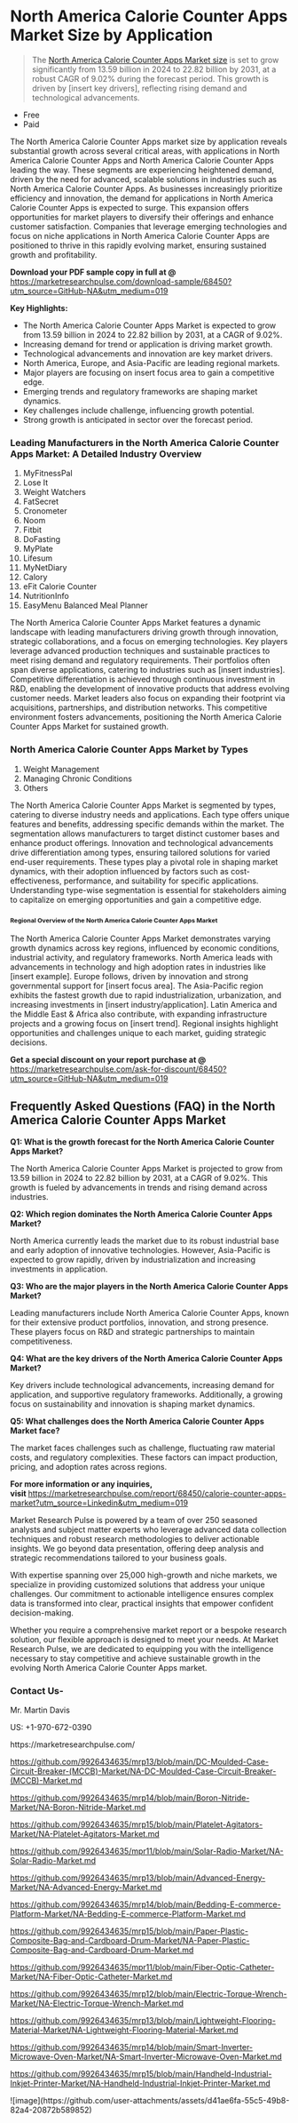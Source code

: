 <h1>North America Calorie Counter Apps Market&nbsp;Size by Application</h1><blockquote><p>The <a href="https://marketresearchpulse.com/download-sample/68450?utm_source=GitHub-NA&amp;utm_medium=019">North America Calorie Counter Apps Market size</a> is set to grow significantly from 13.59 billion in 2024 to 22.82 billion by 2031, at a robust CAGR of 9.02% during the forecast period. This growth is driven by [insert key drivers], reflecting rising demand and technological advancements.</p></blockquote><ul><li>Free<li> Paid</li></ul><p>The North America Calorie Counter Apps market size by application reveals substantial growth across several critical areas, with applications in North America Calorie Counter Apps and North America Calorie Counter Apps leading the way. These segments are experiencing heightened demand, driven by the need for advanced, scalable solutions in industries such as North America Calorie Counter Apps. As businesses increasingly prioritize efficiency and innovation, the demand for applications in North America Calorie Counter Apps is expected to surge. This expansion offers opportunities for market players to diversify their offerings and enhance customer satisfaction. Companies that leverage emerging technologies and focus on niche applications in North America Calorie Counter Apps are positioned to thrive in this rapidly evolving market, ensuring sustained growth and profitability.</p><p><strong>Download your PDF sample copy in full at @ </strong><a href="https://marketresearchpulse.com/download-sample/68450?utm_source=GitHub-NA&amp;utm_medium=019">https://marketresearchpulse.com/download-sample/68450?utm_source=GitHub-NA&amp;utm_medium=019</a></p><p><strong>Key Highlights: </strong></p><ul><li>The North America Calorie Counter Apps Market is expected to grow from 13.59 billion in 2024 to 22.82 billion by 2031, at a CAGR of 9.02%.</li><li>Increasing demand for trend or application is driving market growth.</li><li>Technological advancements and innovation are key market drivers.</li><li>North America, Europe, and Asia-Pacific are leading regional markets.</li><li>Major players are focusing on insert focus area to gain a competitive edge.</li><li>Emerging trends and regulatory frameworks are shaping market dynamics.</li><li>Key challenges include challenge, influencing growth potential.</li><li>Strong growth is anticipated in sector over the forecast period.</li></ul><h3>Leading Manufacturers in the North America Calorie Counter Apps Market: A Detailed Industry Overview</h3><ol><li>MyFitnessPal</li><li>Lose It</li><li>Weight Watchers</li><li>FatSecret</li><li>Cronometer</li><li>Noom</li><li>Fitbit</li><li>DoFasting</li><li>MyPlate</li><li>Lifesum</li><li>MyNetDiary</li><li>Calory</li><li>eFit Calorie Counter</li><li>NutritionInfo</li><li>EasyMenu Balanced Meal Planner</li></ol><div class="flex max-w-full flex-col flex-grow"><div class="min-h-8 text-message flex w-full flex-col items-end gap-2 whitespace-normal break-words [.text-message+&amp;]:mt-5" dir="auto" data-message-author-role="assistant" data-message-id="fd8432e4-4910-450d-b182-61b7bfb0a01f" data-message-model-slug="gpt-4o"><div class="flex w-full flex-col gap-1 empty:hidden first:pt-[3px]"><div class="markdown prose w-full break-words dark:prose-invert light"><p>The North America Calorie Counter Apps Market features a dynamic landscape with leading manufacturers driving growth through innovation, strategic collaborations, and a focus on emerging technologies. Key players leverage advanced production techniques and sustainable practices to meet rising demand and regulatory requirements. Their portfolios often span diverse applications, catering to industries such as [insert industries]. Competitive differentiation is achieved through continuous investment in R&amp;D, enabling the development of innovative products that address evolving customer needs. Market leaders also focus on expanding their footprint via acquisitions, partnerships, and distribution networks. This competitive environment fosters advancements, positioning the North America Calorie Counter Apps Market for sustained growth.</p></div></div></div></div><h3>North America Calorie Counter Apps Market by Types</h3><ol><li>Weight Management<li> Managing Chronic Conditions<li> Others</li></ol><div class="flex max-w-full flex-col flex-grow"><div class="min-h-8 text-message flex w-full flex-col items-end gap-2 whitespace-normal break-words [.text-message+&amp;]:mt-5" dir="auto" data-message-author-role="assistant" data-message-id="084470be-0bb7-4664-bddf-5156b4f41249" data-message-model-slug="gpt-4o-mini"><div class="flex w-full flex-col gap-1 empty:hidden first:pt-[3px]"><div class="markdown prose w-full break-words dark:prose-invert light"><p>The North America Calorie Counter Apps Market is segmented by types, catering to diverse industry needs and applications. Each type offers unique features and benefits, addressing specific demands within the market. The segmentation allows manufacturers to target distinct customer bases and enhance product offerings. Innovation and technological advancements drive differentiation among types, ensuring tailored solutions for varied end-user requirements. These types play a pivotal role in shaping market dynamics, with their adoption influenced by factors such as cost-effectiveness, performance, and suitability for specific applications. Understanding type-wise segmentation is essential for stakeholders aiming to capitalize on emerging opportunities and gain a competitive edge.</p></div></div></div></div><h3><span style="font-size: 11px;">Regional Overview of the North America Calorie Counter Apps Market</span></h3><div class="flex max-w-full flex-col flex-grow"><div class="min-h-8 text-message flex w-full flex-col items-end gap-2 whitespace-normal break-words [.text-message+&amp;]:mt-5" dir="auto" data-message-author-role="assistant" data-message-id="e9038762-ce64-4e30-91c9-9bd413514231" data-message-model-slug="gpt-4o-mini"><div class="flex w-full flex-col gap-1 empty:hidden first:pt-[3px]"><div class="markdown prose w-full break-words dark:prose-invert light"><p>The North America Calorie Counter Apps Market demonstrates varying growth dynamics across key regions, influenced by economic conditions, industrial activity, and regulatory frameworks. North America leads with advancements in technology and high adoption rates in industries like [insert example]. Europe follows, driven by innovation and strong governmental support for [insert focus area]. The Asia-Pacific region exhibits the fastest growth due to rapid industrialization, urbanization, and increasing investments in [insert industry/application]. Latin America and the Middle East &amp; Africa also contribute, with expanding infrastructure projects and a growing focus on [insert trend]. Regional insights highlight opportunities and challenges unique to each market, guiding strategic decisions.</p></div></div></div></div><p><strong>Get a special discount on your report purchase at @ </strong><a href="https://marketresearchpulse.com/ask-for-discount/68450?utm_source=GitHub-NA&amp;utm_medium=019">https://marketresearchpulse.com/ask-for-discount/68450?utm_source=GitHub-NA&amp;utm_medium=019</a></p><h2>Frequently Asked Questions (FAQ) in the North America Calorie Counter Apps Market</h2><p><strong>Q1: What is the growth forecast for the North America Calorie Counter Apps Market?</strong></p><p>The North America Calorie Counter Apps Market is projected to grow from 13.59 billion in 2024 to 22.82 billion by 2031, at a CAGR of 9.02%. This growth is fueled by advancements in trends and rising demand across industries.</p><p><strong>Q2: Which region dominates the North America Calorie Counter Apps Market?</strong></p><p>North America currently leads the market due to its robust industrial base and early adoption of innovative technologies. However, Asia-Pacific is expected to grow rapidly, driven by industrialization and increasing investments in application.</p><p><strong>Q3: Who are the major players in the North America Calorie Counter Apps Market?</strong></p><p>Leading manufacturers include North America Calorie Counter Apps, known for their extensive product portfolios, innovation, and strong presence. These players focus on R&amp;D and strategic partnerships to maintain competitiveness.</p><p><strong>Q4: What are the key drivers of the North America Calorie Counter Apps Market?</strong></p><p>Key drivers include technological advancements, increasing demand for application, and supportive regulatory frameworks. Additionally, a growing focus on sustainability and innovation is shaping market dynamics.</p><p><strong>Q5: What challenges does the North America Calorie Counter Apps Market face?</strong></p><p>The market faces challenges such as challenge, fluctuating raw material costs, and regulatory complexities. These factors can impact production, pricing, and adoption rates across regions.</p><p><strong>For more information or any inquiries, visit&nbsp;</strong><a href="https://marketresearchpulse.com/report/68450/calorie-counter-apps-market?utm_source=Linkedin&utm_medium=019">https://marketresearchpulse.com/report/68450/calorie-counter-apps-market?utm_source=Linkedin&utm_medium=019</a></p><p>Market Research Pulse is powered by a team of over 250 seasoned analysts and subject matter experts who leverage advanced data collection techniques and robust research methodologies to deliver actionable insights. We go beyond data presentation, offering deep analysis and strategic recommendations tailored to your business goals.</p><p>With expertise spanning over 25,000 high-growth and niche markets, we specialize in providing customized solutions that address your unique challenges. Our commitment to actionable intelligence ensures complex data is transformed into clear, practical insights that empower confident decision-making.</p><p>Whether you require a comprehensive market report or a bespoke research solution, our flexible approach is designed to meet your needs. At Market Research Pulse, we are dedicated to equipping you with the intelligence necessary to stay competitive and achieve sustainable growth in the evolving North America Calorie Counter Apps market.</p><h3><strong>Contact Us-</strong></h3><p>Mr. Martin Davis</p><p>US: +1-970-672-0390</p><p>https://marketresearchpulse.com/</p><p><a href="https://github.com/9926434635/mrp13/blob/main/DC-Moulded-Case-Circuit-Breaker-(MCCB)-Market/NA-DC-Moulded-Case-Circuit-Breaker-(MCCB)-Market.md">https://github.com/9926434635/mrp13/blob/main/DC-Moulded-Case-Circuit-Breaker-(MCCB)-Market/NA-DC-Moulded-Case-Circuit-Breaker-(MCCB)-Market.md</a></p><p><a href="https://github.com/9926434635/mrp14/blob/main/Boron-Nitride-Market/NA-Boron-Nitride-Market.md">https://github.com/9926434635/mrp14/blob/main/Boron-Nitride-Market/NA-Boron-Nitride-Market.md</a></p><p><a href="https://github.com/9926434635/mrp15/blob/main/Platelet-Agitators-Market/NA-Platelet-Agitators-Market.md">https://github.com/9926434635/mrp15/blob/main/Platelet-Agitators-Market/NA-Platelet-Agitators-Market.md</a></p><p><a href="https://github.com/9926434635/mpr11/blob/main/Solar-Radio-Market/NA-Solar-Radio-Market.md">https://github.com/9926434635/mpr11/blob/main/Solar-Radio-Market/NA-Solar-Radio-Market.md</a></p><p><a href="https://github.com/9926434635/mrp13/blob/main/Advanced-Energy-Market/NA-Advanced-Energy-Market.md">https://github.com/9926434635/mrp13/blob/main/Advanced-Energy-Market/NA-Advanced-Energy-Market.md</a></p><p><a href="https://github.com/9926434635/mrp14/blob/main/Bedding-E-commerce-Platform-Market/NA-Bedding-E-commerce-Platform-Market.md">https://github.com/9926434635/mrp14/blob/main/Bedding-E-commerce-Platform-Market/NA-Bedding-E-commerce-Platform-Market.md</a></p><p><a href="https://github.com/9926434635/mrp15/blob/main/Paper-Plastic-Composite-Bag-and-Cardboard-Drum-Market/NA-Paper-Plastic-Composite-Bag-and-Cardboard-Drum-Market.md">https://github.com/9926434635/mrp15/blob/main/Paper-Plastic-Composite-Bag-and-Cardboard-Drum-Market/NA-Paper-Plastic-Composite-Bag-and-Cardboard-Drum-Market.md</a></p><p><a href="https://github.com/9926434635/mpr11/blob/main/Fiber-Optic-Catheter-Market/NA-Fiber-Optic-Catheter-Market.md">https://github.com/9926434635/mpr11/blob/main/Fiber-Optic-Catheter-Market/NA-Fiber-Optic-Catheter-Market.md</a></p><p><a href="https://github.com/9926434635/mrp12/blob/main/Electric-Torque-Wrench-Market/NA-Electric-Torque-Wrench-Market.md">https://github.com/9926434635/mrp12/blob/main/Electric-Torque-Wrench-Market/NA-Electric-Torque-Wrench-Market.md</a></p><p><a href="https://github.com/9926434635/mrp13/blob/main/Lightweight-Flooring-Material-Market/NA-Lightweight-Flooring-Material-Market.md">https://github.com/9926434635/mrp13/blob/main/Lightweight-Flooring-Material-Market/NA-Lightweight-Flooring-Material-Market.md</a></p><p><a href="https://github.com/9926434635/mrp14/blob/main/Smart-Inverter-Microwave-Oven-Market/NA-Smart-Inverter-Microwave-Oven-Market.md">https://github.com/9926434635/mrp14/blob/main/Smart-Inverter-Microwave-Oven-Market/NA-Smart-Inverter-Microwave-Oven-Market.md</a></p><p><a href="https://github.com/9926434635/mrp15/blob/main/Handheld-Industrial-Inkjet-Printer-Market/NA-Handheld-Industrial-Inkjet-Printer-Market.md">https://github.com/9926434635/mrp15/blob/main/Handheld-Industrial-Inkjet-Printer-Market/NA-Handheld-Industrial-Inkjet-Printer-Market.md</a></p>
![image](https://github.com/user-attachments/assets/d41ae6fa-55c5-49b8-82a4-20872b589852)

